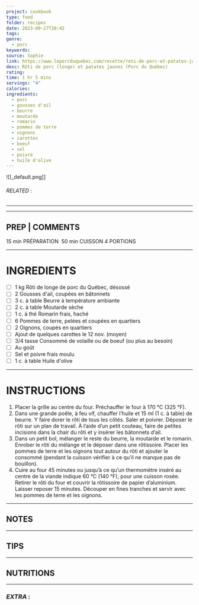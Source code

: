 ```yaml
---
project: cookbook
type: food
folder: recipes
date: 2023-09-27T20:42
tags: 
genre:
  - porc
keywords: 
source: Sophie
link: https://www.leporcduquebec.com/recette/roti-de-porc-et-patates-jaunes/
desc: Rôti de porc (longe) et patates jaunes (Porc du Québec)
rating: 
time: 1 hr 5 mins
servings: "4"
calories: 
ingredients:
  - porc
  - gousses d'ail
  - beurre
  - moutarde
  - romarin
  - pommes de terre
  - oignons
  - carottes
  - boeuf
  - sel
  - poivre
  - huile d'olive
---
```


![[_default.png]]
###### *RELATED* : 
---


---
## PREP | COMMENTS

15 min PRÉPARATION 
50 min CUISSON 4 PORTIONS

---
# INGREDIENTS

- [ ] 1 kg Rôti de longe de porc du Québec, désossé
- [ ] 2 Gousses d'ail, coupées en bâtonnets
- [ ] 3 c. à table Beurre à température ambiante
- [ ] 2 c. à table Moutarde sèche
- [ ] 1 c. à thé Romarin frais, haché
- [ ] 6 Pommes de terre, pelées et coupées en quartiers
- [ ] 2 Oignons, coupés en quartiers
- [ ] Ajout de quelques carottes le 12 nov. (moyen)
- [ ] 3/4 tasse Consommé de volaille ou de boeuf (ou plus au besoin)
- [ ] Au goût
- [ ] Sel et poivre frais moulu
- [ ] 1 c. à table Huile d'olive

---
# INSTRUCTIONS

1. Placer la grille au centre du four. Préchauffer le four à 170 °C (325 °F).
2. Dans une grande poêle, à feu vif, chauffer l’huile et 15 ml (1 c. à table) de beurre. Y faire dorer le rôti de tous les côtés. Saler et poivrer. Déposer le rôti sur un plan de travail. À l’aide d’un petit couteau, faire de petites incisions dans la chair du rôti et y insérer les bâtonnets d’ail.
3. Dans un petit bol, mélanger le reste du beurre, la moutarde et le romarin. Enrober le rôti du mélange et le déposer dans une rôtissoire. Placer les pommes de terre et les oignons tout autour du rôti et ajouter le consommé (pendant la cuisson vérifier à ce qu’il ne manque pas de bouillon).
4. Cuire au four 45 minutes ou jusqu’à ce qu’un thermomètre inséré au centre de la viande indique 60 °C (140 °F), pour une cuisson rosée. Retirer le rôti du four et couvrir la rôtissoire de papier d’aluminium. Laisser reposer 15 minutes. Découper en fines tranches et servir avec les pommes de terre et les oignons.

---
## NOTES



---
## TIPS



---
## NUTRITIONS



---
### *EXTRA* :



